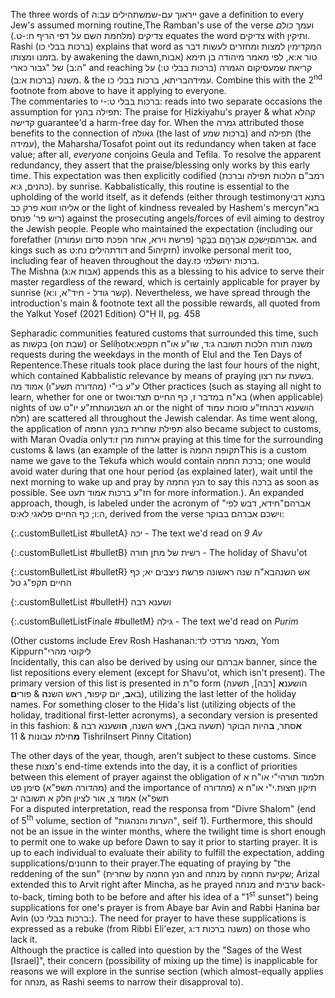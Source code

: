 The three words of ייראוך עם-שמש<span data-footnote>תהילים עב:ה</span> gave a definition to every Jew's assumed morning routine,<span data-footnote>The Ramban's use of the verse ועמך <i>כולם</i> צדיקים <span class="hebMidWord">(<span class="hebSrc">מלחמת השם על דפי הריף ח:-ט.</span>)</span> equates the word צדיקים with ותיקין. Rashi (ברכות בבלי כו) explains that word as המקדימין למצות ומחזרים לעשות דבר בזמנו ומצותו.</span> by awakening the dawn,<span data-footnote>טור א:א, לפי מאמר מיהודה בן תימא (אבות ה:ב) של "גבור כארי"</span> and reaching <span class="hebMidWord">קריאת שמע</span><span data-footnote>סיקום הגמרה (ברכות בבלי ט:) על משנה (ברכות א:ב).</span> & the <span class="hebMidWord">עמידה</span><span data-footnote>בריתא, ברכות בבלי כו. Combine this with the 2<sup>nd</sup> footnote from above to have it applying to everyone.<br>The commentaries to <span class="hebSrc">ברכות בבלי ט:-י:</span> reads into two separate occasions the assumption for תפילה בהנץ: The praise for Ḥizkiyahu's prayer & what קהלא קדישה guarantee'd a harm-free day for. When the גמרה attributed those benefits to the connection of גאולה (the last of ברכות שמע) and תפילה (the עמידה), the Maharsha/Tosafot point out its redundancy when taken at face value; after all, <i>everyone</i> conjoins Geula and Tefila. To resolve the apparent redundancy, they assert that the praise/blessing only works by this early time. This expectation was then explicitly codified (רמב"ם הלכות תפילה וברכת כהנים, ג:א).</span> by sunrise. Kabbalistically, this routine is essential to the upholding of the world itself, as it defends (either through testimony<span data-footnote>בתנא דבי אליהו זוטא פרק כב</span> or the light of kindness revealed by Hashem's mercy<span data-footnote>בא"ח ריש פר' פנחס</span>) against the prosecuting angels/forces of evil aiming to destroy the Jewish people. People who maintained the expectation (including our forefather <span class="hebMidWord">אברהם</span><span data-footnote>*וַיַּשְׁכֵּ֥ם* אַבְרָהָ֖ם בַּבֹּ֑קֶר (פרשת וירא, אחר הפכת סדום ועמורה).</span> and kings such as <span class="hebMidWord">דוד</span><span data-footnote>תהילים נח:ט</span> and <span class="hebMidWord">חזקיהו</span><span class="fakeFootnote">5</span>) involke personal merit too, including fear of heaven throughout the day.<span data-footnote><span class="hebSrc">ברכות ירושלמי כז.</span><br>The Mishna (אבות א:ג) appends this as a blessing to his advice to serve their master regardless of the reward, which is certainly applicable for prayer by sunrise (קשר גודל - חיד"א, ו:א). Nevertheless, we have spread through the introduction's main & footnote text all the possible rewards, all quoted from the Yalkut Yosef (2021 Edition) O"Ḥ II, pg. 458</span>

Sepharadic communities featured customs that surrounded this time, such as בקשות (on שבת) or Seliḥot<span data-footnote>משנה תורה הלכות תשובה ג:ד, שו"ע או"ח תקפא:א</span> requests during the weekdays in the month of Elul and the Ten Days of Repentence.<span data-footnote>These rituals took place during the last four hours of the night, which contained Kabbalistic relevance by means of praying בשעת עת רצון.<br>ע"ע בי"י (מהדורה תשע"ו) אמוד מה</span> Other practices (such as staying all night to learn, whether for one or two<span data-footnote>בא"ח במדבר ז, כף החיים תצד:ו</span> (when applicable) nights of <span class="hebMidWord">חג השבועות</span><span data-footnote>חז"ע יו"ט שט</span> or the night of <span class="hebMidWord">הושענא רבה</span><span data-footnote>חז"ע סוכות עמוד תלח</span>) are scattered all throughout the Jewish calendar. As time went along, the application of תפילת שחרית בהנץ החמה also became subject to customs, with Maran Ovadia only<span data-footnote>ארחות מרן ז:ד</span> praying at this time for the surrounding customs & laws (an example of the latter is <span class="hebMidWord">תקופת החמה</span><span data-footnote>This is a custom name we gave to the Tekufa which would contain ברכת החמה; one would avoid water during that one hour period (as explained later), wait until the next morning to wake up and pray by הנץ החמה to say this ברכה as soon as possible. See חז"ע ברכות אמוד תעט for more information.</span>). An expanded approach, though, is labeled under the acronym of "אברהם"<span data-footnote>חידא, דבש לפי ה:ו; כף החיים פלאגי לא:ס</span>, derived from the verse וישכם אברהם בבוקר:

{:.customBulletList #bulletA}
יכה - The text we'd read on *9 Av*

{:.customBulletList #bulletB}
רשית של מתן תורה - The holiday of Shavu'ot

{:.customBulletList #bulletR}
אש השנה<span data-footnote>בא"ח שנה ראשונה פרשת ניצבים יא; כף החיים תקפ"ג טל</span>

{:.customBulletList #bulletH}
ושענא רבה

{:.customBulletListFinale #bulletM}
גילה - The text we'd read on *Purim*

(Other customs include Erev Rosh Hashana<span data-footnote>מאמר מרדכי לד:ה</span>, Yom Kippur<span data-footnote markdown=1>ליקוטי מהרי"ח<br>Incidentally, this can also be derived by using our אברהם banner, since the list repositions every element (except for Shavu'ot, which isn't present). The primary version of this list is presented in ס"ת form (הושענ**א** [רבה], תשעה בא**ב**, יום קיפו**ר**, ראש השנ**ה** & פורי**ם**), utilizing the last letter of the holiday names. For something closer to the Ḥida's list (utilizing objects of the holiday, traditional first-letter acronyms), a secondary version is presented in this fashion: **א**סתר, **ב**היות הבוקר (תשעה באב), **ר**אש השנה, **ה**ושענא רבה & **מ**חילת עבונות</span> & 11 Tishri<span data-footnote>Insert Pinny Citation</span>)

The other days of the year, though, aren't subject to these customs. Since these מצות's end-time extends into the day, it is a conflict of priorities between this element of prayer against the obligation of <span class="hebMidWord">תלמוד תורה</span><span data-footnote>י"י או"ח א (מהדורה תשפ"א) סימן פט</span> and the importance of <span class="hebMidWord">תיקון חצות</span>.<span data-footnote>י"י או"ח א (מהדורה תשפ"א) אמוד צ, אור לציון חלק א תשובה יב<br>For a disputed interpretation, read the responsa from "Divre Shalom" (end of 5<sup>th</sup> volume, section of "הערות והנהגות", seif 1). Furthermore, this should not be an issue in the winter months, where the twilight time is short enough to permit one to wake up before Dawn to say it prior to starting prayer.</span> It is up to each individual to evaluate their ability to fulfill the expectation, adding supplications/תחנונים to their prayer.<span data-footnote>The equating of praying by "the reddening of the sun" (שחרית by הנץ החמה and מנחה by שקיעת החמה; Arizal extended this to Arvit right after Mincha, as he prayed מנחה and ערבית back-to-back, timing both to be before and after his idea of a "1<sup>st</sup> sunset") being supplications for one's prayer is from Abaye bar Avin and Rabbi Ḥanina bar Avin (<span class="hebSrc">ברכות בבלי כט:</span>). The need for prayer to have these supplications is expressed as a rebuke (from Ribbi Eli'ezer, משנה ברכות ד:ג) on those who lack it.<br>Although the practice is called into question by the "Sages of the West [Israel]", their concern (possibility of mixing up the time) is inapplicable for reasons we will explore in the sunrise section (which almost-equally applies for מנחה, as Rashi seems to narrow their disapproval to).</span>

<!-- Ancient Sepharadic customs (Baqashot on Shabbat, Seliḥot<span data-footnote>משנה תורה הלכות תשובה ג:ד, שו"ע או"ח תקפא:א</span> during the month of Elul & עשרת ימי תשובה, lea) conveniently surrounded this time, benefiting from praying by the time of עת רצון (last four hours of the night).<span data-footnote>י"י מהדורה תשע"ו אמוד מה</span> Nevertheless, the communal custom (based on relevant authorities) is to prioritize certain days over others for praying by sunrise<span data-footnote>On these other days, those not praying by sunrise would pray before the 4<sup>th</sup> hour, using times provided by our grander calendar found at royzmanim.com. Although prayer by sunrise is an expectation, it is not an obligation and one should not compromise on their learning to follow said expectation, as explained in the Yalkut Yosef (2021 Edition, Siman 89). One of the people this applied to was Maran zt"l himself (ארחות מרן ז:ד)</span>, each with its own unique attributes. One of the lists is labeled under the acronym of "אברהם"<span data-footnote>חידא, דבש לפי ה:ו; כף החיים פלאגי לא:ס</span>, derived from the verse וישכם אברהם בבוקר: -->

<!-- all the concerns when we have calendars and clocks that tell us the exact times. Additionally, even a שליח צבור who does not measure to the clock can aim for a window of time of 2 minutes surrounding sunrise (even before), and it will still count as sunrise (as we'll explain later). The only risk is one praying without a time of reference, since one should not go outside to try finding There is even less of a concern by מנחה (which is the prayer they were referring to when they voiced their disapproval, according to Rashi), since Maran Ovadia held that the time for מנחה ends by the Geonic Nightf a ספק ספיקא to permit praying during the Geonic night-twilight (Maybe the law goes like the other authorities that permit מנחה until Nightfall, and maybe it's still day - either based on the nature of twilight or the law potentially following RT for the length of the day), prior to the Geonic Nightfall. Even if the end-time of מנחה was sunset, it would still be irrelevant to שחרית considering the potential question of סב"ל is disputed by the fact that one can pray before הנץ החמה; it would just be a question of בדיעבד or לכתחילה<br>A possible proof to the argument above is from the Ari z"l's practice of praying all three daily prayers as the sun reddens. Nevertheless, this is only consistent with his opinion that follows רבינו תם by night time, since the problem only arises long after the time of sunset (which by then he has prayed both מנחה וערבית) -->